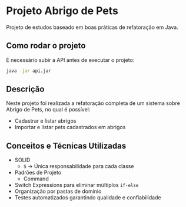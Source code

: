 # Projeto Abrigo de Pets

Projeto de estudos baseado em boas práticas de refatoração em Java.

## Como rodar o projeto
É necessário subir a API antes de executar o projeto:  

```bash
java -jar api.jar
```

## Descrição

Neste projeto foi realizada a refatoração completa de um sistema sobre Abrigo de Pets, no qual é possível:

- Cadastrar e listar abrigos 
- Importar e listar pets cadastrados em abrigos

## Conceitos e Técnicas Utilizadas

- SOLID 
  - `S` → Única responsabilidade para cada classe  
- Padrões de Projeto  
  - Command  
- Switch Expressions para eliminar múltiplos `if-else`  
- Organização por pastas de domínio
- Testes automatizados garantindo qualidade e confiabilidade  

